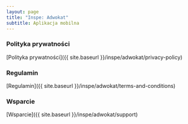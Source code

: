```yaml
---
layout: page
title: "Inspe: Adwokat"
subtitle: Aplikacja mobilna
---
```



### Polityka prywatności

[Polityka prywatności]({{ site.baseurl }}/inspe/adwokat/privacy-policy)

### Regulamin

[Regulamin]({{ site.baseurl }}/inspe/adwokat/terms-and-conditions)

### Wsparcie

[Wsparcie]({{ site.baseurl }}/inspe/adwokat/support)